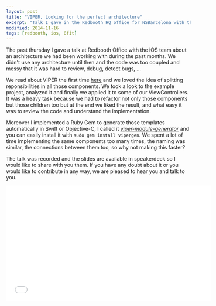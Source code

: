 ```yaml
---
layout: post
title: "VIPER, Looking for the perfect architecture"
excerpt: "Talk I gave in the Redbooth HQ office for NSBarcelona with the iOS team talking about the VIPER architecture"
modified: 2014-11-16
tags: [redbooth, ios, 8fit]
---
```


The past thursday I gave a talk at Redbooth Office with the iOS team about an architecture we had been working with during the past months. We didn't use any architecture until then and the code was too coupled and messy that it was hard to review, debug, detect bugs, ...

We read about VIPER the first time [here](http://www.objc.io/issue-13/viper.html) and we loved the idea of splitting reponsibilities in all those components. We took a look to the example project, analyzed it and finally we applied it to some of our ViewControllers. It was a heavy task because we had to refactor not only those components but those children too but at the end we liked the result, and what easy it was to review the code and understand the implementation.

Moreover I implemented a Ruby Gem to generate those templates automatically in Swift or Objective-C, I called it [_viper-module-generator_](https://github.com/pepicrft/viper-module-generator) and you can easily install it with `sudo gem install vipergen`. We spent a lot of time implementing the same components too many times, the naming was similar, the connections between them too, so why not making this faster?

The talk was recorded and the slides are available in speakerdeck so I would like to share with you them. If you have any doubt about it or you would like to contribute in any way, we are pleased to hear you and talk to you.

<!-- SpeakerDeck Presentation embed code -->
<script async class="speakerdeck-embed" data-id="1a7bab7042930132bd3b62fe72f26203" data-ratio="1.77777777777778" src="//speakerdeck.com/assets/embed.js"></script>
<iframe title="Presentation" width="560" height="315" src="//www.youtube.com/embed/OX4rLAJC7lw" frameborder="0" allowfullscreen></iframe>
